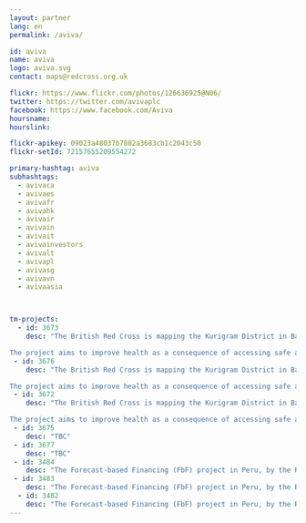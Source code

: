 ```yaml
---
layout: partner
lang: en
permalink: /aviva/

id: aviva
name: aviva
logo: aviva.svg
contact: maps@redcross.org.uk

flickr: https://www.flickr.com/photos/126636925@N06/
twitter: https://twitter.com/avivaplc
facebook: https://www.facebook.com/Aviva
hoursname:
hourslink:

flickr-apikey: 09023a48037b7882a3683cb1c2043c50
flickr-setId: 72157655209554272

primary-hashtag: aviva
subhashtags:
  - avivaca
  - avivaes
  - avivafr
  - avivahk
  - avivair
  - avivain
  - avivait
  - avivainvestors
  - avivalt
  - avivapl
  - avivasg
  - avivavn
  - avivaasia



tm-projects:
  - id: 3673
    desc: "The British Red Cross is mapping the Kurigram District in Bangladesh as part of a Vulnerability to Resilence (V2R) project. The V2R project was designed to replicate and build on a successful resilience program implemented by Bangladesh Red Crescent Society (BDCRS) to implement disaster risk reduction activities to enhance resilience to future floods. A midline survey is about to be conducted across 30 communities. Data will be used to measure change throughout, and at the end of, the project.

The project aims to improve health as a consequence of accessing safe and sustainable water and improve hygiene and sanitation practices."
 - id: 3676
    desc: "The British Red Cross is mapping the Kurigram District in Bangladesh as part of a Vulnerability to Resilence (V2R) project. The V2R project was designed to replicate and build on a successful resilience program implemented by Bangladesh Red Crescent Society (BDCRS) to implement disaster risk reduction activities to enhance resilience to future floods. A midline survey is about to be conducted across 30 communities. Data will be used to measure change throughout, and at the end of, the project.

The project aims to improve health as a consequence of accessing safe and sustainable water and improve hygiene and sanitation practices."
 - id: 3672
    desc: "The British Red Cross is mapping the Kurigram District in Bangladesh as part of a Vulnerability to Resilence (V2R) project. The V2R project was designed to replicate and build on a successful resilience program implemented by Bangladesh Red Crescent Society (BDCRS) to implement disaster risk reduction activities to enhance resilience to future floods. A midline survey is about to be conducted across 30 communities. Data will be used to measure change throughout, and at the end of, the project.

The project aims to improve health as a consequence of accessing safe and sustainable water and improve hygiene and sanitation practices."
 - id: 3675
    desc: "TBC"
 - id: 3677
    desc: "TBC"
 - id: 3484
    desc: "The Forecast-based Financing (FbF) project in Peru, by the Red Cross Climate Centre, intends to support the vulnerable people of the Amazonas flood plain exposed to severe floods. Given the high risk of water vector-borne diseases and damage to houses, the Peruvian Red Cross with the support of the German Red Cross are developing a FbF mechanism, based on forecast information, to support families in a timely manner to conduct mitigation and preparedness actions to minimize these risks due to their vulnerability and exposure to floods. Exposure data is still a challenge, as existing maps do not show clearly where households are located, therefore having a map of the existing communities, will help us to analyse the extend of potential affectation based on historical data and it will allow us to prioritize in a more effective way the most exposed and vulnerable households."
 - id: 3483
    desc: "The Forecast-based Financing (FbF) project in Peru, by the Red Cross Climate Centre, intends to support the vulnerable people of the Amazonas flood plain exposed to severe floods. Given the high risk of water vector-borne diseases and damage to houses, the Peruvian Red Cross with the support of the German Red Cross are developing a FbF mechanism, based on forecast information, to support families in a timely manner to conduct mitigation and preparedness actions to minimize these risks due to their vulnerability and exposure to floods. Exposure data is still a challenge, as existing maps do not show clearly where households are located, therefore having a map of the existing communities, will help us to analyse the extend of potential affectation based on historical data and it will allow us to prioritize in a more effective way the most exposed and vulnerable households."
  - id: 3482
    desc: "The Forecast-based Financing (FbF) project in Peru, by the Red Cross Climate Centre, intends to support the vulnerable people of the Amazonas flood plain exposed to severe floods. Given the high risk of water vector-borne diseases and damage to houses, the Peruvian Red Cross with the support of the German Red Cross are developing a FbF mechanism, based on forecast information, to support families in a timely manner to conduct mitigation and preparedness actions to minimize these risks due to their vulnerability and exposure to floods. Exposure data is still a challenge, as existing maps do not show clearly where households are located, therefore having a map of the existing communities, will help us to analyse the extend of potential affectation based on historical data and it will allow us to prioritize in a more effective way the most exposed and vulnerable households."
---
```


